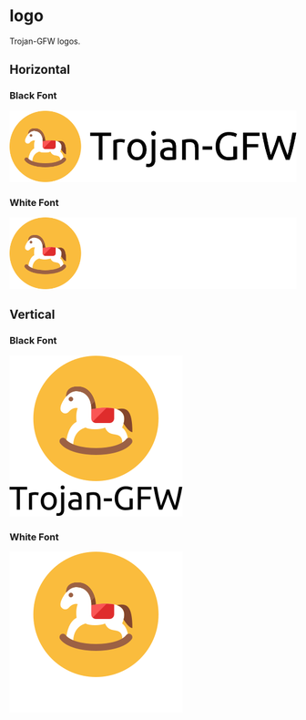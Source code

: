 # logo

Trojan-GFW logos.

## Horizontal

### Black Font

[![](Trojan-GFW%20Logo%20Horizontal%20Black.svg)](Trojan-GFW%20Logo%20Horizontal%20Black.svg)

### White Font

[![](Trojan-GFW%20Logo%20Horizontal%20White.svg)](Trojan-GFW%20Logo%20Horizontal%20White.svg)

## Vertical

### Black Font

[![](Trojan-GFW%20Logo%20Vertical%20Black.svg)](Trojan-GFW%20Logo%20Vertical%20Black.svg)

### White Font

[![](Trojan-GFW%20Logo%20Vertical%20White.svg)](Trojan-GFW%20Logo%20Vertical%20White.svg)
